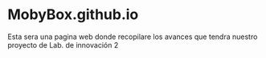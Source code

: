 # MobyBox.github.io
Esta sera una pagina web donde recopilare los avances que tendra nuestro proyecto de Lab. de innovación 2
